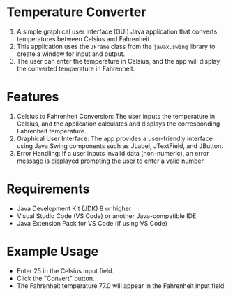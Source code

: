 # Temperature Converter

1. A simple graphical user interface (GUI) Java application that converts temperatures between Celsius and Fahrenheit.
2. This application uses the `JFrame` class from the `javax.swing` library to create a window for input and output.
3. The user can enter the temperature in Celsius, and the app will display the converted temperature in Fahrenheit.

# Features
1. Celsius to Fahrenheit Conversion: The user inputs the temperature in Celsius, and the application calculates and displays the corresponding Fahrenheit temperature.
2. Graphical User Interface: The app provides a user-friendly interface using Java Swing components such as JLabel, JTextField, and JButton.
3. Error Handling: If a user inputs invalid data (non-numeric), an error message is displayed prompting the user to enter a valid number.

# Requirements

- Java Development Kit (JDK) 8 or higher
- Visual Studio Code (VS Code) or another Java-compatible IDE
- Java Extension Pack for VS Code (if using VS Code)
  
# Example Usage
- Enter 25 in the Celsius input field.
- Click the "Convert" button.
- The Fahrenheit temperature 77.0 will appear in the Fahrenheit input field.
